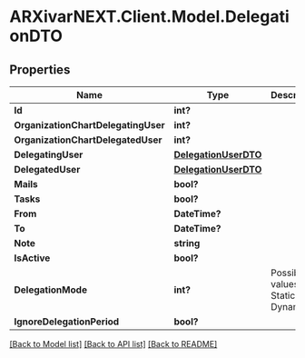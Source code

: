 # ARXivarNEXT.Client.Model.DelegationDTO
## Properties

Name | Type | Description | Notes
------------ | ------------- | ------------- | -------------
**Id** | **int?** |  | [optional] 
**OrganizationChartDelegatingUser** | **int?** |  | [optional] 
**OrganizationChartDelegatedUser** | **int?** |  | [optional] 
**DelegatingUser** | [**DelegationUserDTO**](DelegationUserDTO.md) |  | [optional] 
**DelegatedUser** | [**DelegationUserDTO**](DelegationUserDTO.md) |  | [optional] 
**Mails** | **bool?** |  | [optional] 
**Tasks** | **bool?** |  | [optional] 
**From** | **DateTime?** |  | [optional] 
**To** | **DateTime?** |  | [optional] 
**Note** | **string** |  | [optional] 
**IsActive** | **bool?** |  | [optional] 
**DelegationMode** | **int?** | Possible values:  0: Static  1: Dynamic  | [optional] 
**IgnoreDelegationPeriod** | **bool?** |  | [optional] 

[[Back to Model list]](../README.md#documentation-for-models) [[Back to API list]](../README.md#documentation-for-api-endpoints) [[Back to README]](../README.md)

